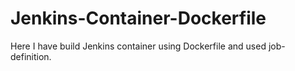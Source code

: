 # Jenkins-Container-Dockerfile
Here I have build Jenkins container using Dockerfile and used job-definition.
